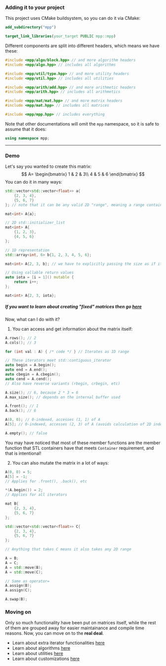 ### Adding it to your project

This project uses CMake buildsystem, so you can do it via CMake:

```cmake
add_subdirectory("mpp")

target_link_libraries(your_target PUBLIC mpp::mpp)
```

Different components are split into different headers, which means we have these:

```cpp
#include <mpp/algo/block.hpp> // and more algorithm headers
#include <mpp/algo.hpp> // includes all algorithms

#include <mpp/util/type.hpp> // and more utility headers
#include <mpp/util.hpp> // includes all utilities

#include <mpp/arith/add.hpp> // and more arithmetic headers
#include <mpp/arith.hpp> // includes all arithmetics

#include <mpp/mat/mat.hpp> // and more matrix headers
#include <mpp/mat.hpp> // includes all matrices

#include <mpp/mpp.hpp> // includes everything
```

Note that other documentations will omit the `mpp` namespace, so it is safe to assume that it does:

```cpp
using namespace mpp;
```

---

### Demo

Let's say you wanted to create this matrix:
$$
A=
\begin{bmatrix}
1 & 2 & 3\\
4 & 5 & 6
\end{bmatrix}
$$
You can do it in many ways:

```cpp
std::vector<std::vector<float>> a{
    {2, 3, 4},
    {5, 6, 7}
}; // note that it can be any valid 2D "range", meaning a range containing other ranges (see https://en.cppreference.com/w/cpp/ranges/range)

mat<int> A{a};

// 2D std::initializer_list
mat<int> A{
    {1, 2, 3},
    {4, 5, 6}
};

// 1D representation
std::array<int, 6> b{1, 2, 3, 4, 5, 6};

mat<int> A{2, 3, b}; // we have to explicitly passing the size as if it was 2D because the constructor can't deduce the size on its own

// Using callable return values
auto iota = [i = 1]() mutable {
    return i++;
};

mat<int> A{2, 3, iota};
```

##### If you want to learn about creating "fixed" matrices then go [here](customize.md)

Now, what can I do with it?

1. You can access and get information about the matrix itself:

```cpp
A.rows(); // 2
A.cols(); // 3

for (int val : A) { /* code */ } // Iterates as 1D range

// These iterators meet std::contiguous_iterator
auto begin = A.begin();
auto end = A.end();
auto cbegin = A.cbegin();
auto cend = A.cend();
// Also have reverse variants (rbegin, crbegin, etc)

A.size(); // 6, because 2 * 3 = 6
A.max_size(); // depends on the internal buffer used

A.front(); // 1
A.back(); // 6

A(0, 0); // 0-indexed, accesses (1, 1) of A
A[5]; // 0-indexed, accesses (2, 3) of A (avoids calculation of 2D index to 1D index)

A.empty(); // false
```

You may have noticed that most of these member functions are the member function that STL containers have that meets `Container` requirement, and that is intentional!

2. You can also mutate the matrix in a lot of ways:

```cpp
A(0, 0) = 5;
A[5] = -1;
// Applies for .front(), .back(), etc

*(A.begin()) = 2;
// Applies for all iterators

mat B{
    {2, 3, 4},
    {5, 6, 7}
};

std::vector<std::vector<float>> C{
    {2, 3, 4},
    {5, 6, 7}
};

// Anything that takes C means it also takes any 2D range

A = B;
A = C;
A = std::move(B);
A = std::move(C);

// Same as operator=
A.assign(B);
A.assign(C);

A.swap(B);
```

### Moving on

Only so much functionality have been put on matrices itself, while the rest of them are grouped away for easier maintainance and compile time reasons. Now, you can move on to the **real deal**.

* Learn about extra iterator functionalities [here](more_iter_funcs.md)
* Learn about algorithms [here](algos.md)
* Learn about utilities [here](utils.md)
* Learn about customizations [here](customize.md)
